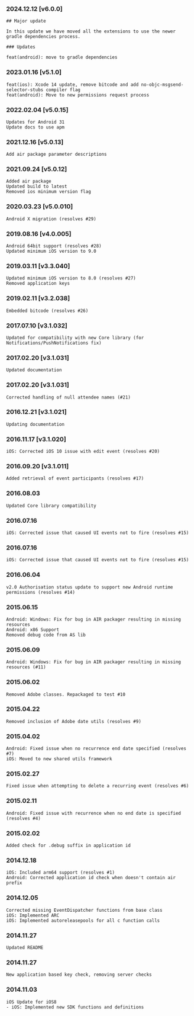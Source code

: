 ### 2024.12.12 [v6.0.0]

```
## Major update 

In this update we have moved all the extensions to use the newer gradle dependencies process. 

### Updates

feat(android): move to gradle dependencies
```

### 2023.01.16 [v5.1.0]

```
feat(ios): Xcode 14 update, remove bitcode and add no-objc-msgsend-selector-stubs compiler flag 
feat(android): Move to new permissions request process
```

### 2022.02.04 [v5.0.15]

```
Updates for Android 31
Update docs to use apm
```

### 2021.12.16 [v5.0.13]

```
Add air package parameter descriptions
```

### 2021.09.24 [v5.0.12]

```
Added air package 
Updated build to latest
Removed ios minimum version flag
```



### 2020.03.23 [v5.0.010]

```
Android X migration (resolves #29)
```


### 2019.08.16 [v4.0.005]

```
Android 64bit support (resolves #28)
Updated minimum iOS version to 9.0 
```


### 2019.03.11 [v3.3.040]

```
Updated minimum iOS version to 8.0 (resolves #27)
Removed application keys
```


### 2019.02.11 [v3.2.038]

```
Embedded bitcode (resolves #26)
```


### 2017.07.10 [v3.1.032]

```
Updated for compatibility with new Core library (for Notifications/PushNotifications fix)
```


### 2017.02.20 [v3.1.031]

```
Updated documentation
```


### 2017.02.20 [v3.1.031]

```
Corrected handling of null attendee names (#21)
```


### 2016.12.21 [v3.1.021]

```
Updating documentation
```


### 2016.11.17 [v3.1.020]

```
iOS: Corrected iOS 10 issue with edit event (resolves #20)
```


### 2016.09.20 [v3.1.011]

```
Added retrieval of event participants (resolves #17)
```


###  2016.08.03

```
Updated Core library compatibility
```


###  2016.07.16

```
iOS: Corrected issue that caused UI events not to fire (resolves #15)
```


###  2016.07.16

```
iOS: Corrected issue that caused UI events not to fire (resolves #15)
```


### 2016.06.04

```
v2.0 Authorisation status update to support new Android runtime permissions (resolves #14)
```


### 2015.06.15

```
Android: Windows: Fix for bug in AIR packager resulting in missing resources
Android: x86 Support
Removed debug code from AS lib
```


### 2015.06.09

```
Android: Windows: Fix for bug in AIR packager resulting in missing resources (#11)
```


### 2015.06.02

```
Removed Adobe classes. Repackaged to test #10
```


### 2015.04.22

```
Removed inclusion of Adobe date utils (resolves #9)
```


### 2015.04.02

```
Android: Fixed issue when no recurrence end date specified (resolves #7)
iOS: Moved to new shared utils framework
```


### 2015.02.27

```
Fixed issue when attempting to delete a recurring event (resolves #6)
```


### 2015.02.11

```
Android: Fixed issue with recurrence when no end date is specified (resolves #4)
```


### 2015.02.02

```
Added check for .debug suffix in application id
```


### 2014.12.18

```
iOS: Included arm64 support (resolves #1) 
Android: Corrected application id check when doesn't contain air prefix 
```


### 2014.12.05

```
Corrected missing EventDispatcher functions from base class
iOS: Implemented ARC
iOS: Implemented autoreleasepools for all c function calls
```


### 2014.11.27

```
Updated README
```


### 2014.11.27

```
New application based key check, removing server checks
```


### 2014.11.03

```
iOS Update for iOS8
- iOS: Implemented new SDK functions and definitions 
```


